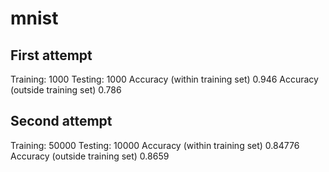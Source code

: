 # mnist

## First attempt
Training: 1000
Testing: 1000
Accuracy  (within training set) 0.946
Accuracy (outside training set) 0.786

## Second attempt
Training: 50000
Testing: 10000
Accuracy  (within training set) 0.84776
Accuracy (outside training set) 0.8659

